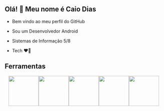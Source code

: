 ## Olá! 👋 Meu nome é Caio Dias
- Bem vindo ao meu perfil do GitHub

- Sou um Desenvolvedor Android
- Sistemas de Informação 5/8
- Tech 	:heart_on_fire:


## Ferramentas

<div align="center"><img src="https://cdn.jsdelivr.net/gh/devicons/devicon/icons/kotlin/kotlin-original.svg" width="96" height="96"/><img src="https://cdn.jsdelivr.net/gh/devicons/devicon/icons/firebase/firebase-plain.svg" width="96" height="96"/><img src="https://cdn.jsdelivr.net/gh/devicons/devicon/icons/git/git-original.svg" width="96" height="96"/><img src="https://cdn.jsdelivr.net/gh/devicons/devicon/icons/android/android-original.svg" width="96" height="96"/><img src="https://cdn.jsdelivr.net/gh/devicons/devicon/icons/sqlite/sqlite-original.svg" width="96" height="96"/></div>

          
          
  
    

<!--
**CaioCozendey/CaioCozendey** is a ✨ _special_ ✨ repository because its `README.md` (this file) appears on your GitHub profile.

Here are some ideas to get you started:

- 🔭 I’m currently working on ...
- 🌱 I’m currently learning ...
- 👯 I’m looking to collaborate on ...
- 🤔 I’m looking for help with ...
- 💬 Ask me about ...
- 📫 How to reach me: ...
- 😄 Pronouns: ...
- ⚡ Fun fact: ...
-->
